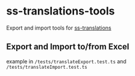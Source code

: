 # ss-translations-tools
Export and import tools for [ss-translations](https://github.com/Travelport-Czech/ss-translations)

## Export and Import to/from Excel
example in `/tests/translateExport.test.ts` and `/tests/translateImport.test.ts` 
